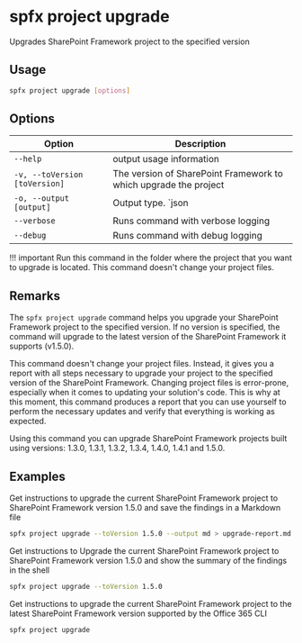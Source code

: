 # spfx project upgrade

Upgrades SharePoint Framework project to the specified version

## Usage

```sh
spfx project upgrade [options]
```

## Options

Option|Description
------|-----------
`--help`|output usage information
`-v, --toVersion [toVersion]`|The version of SharePoint Framework to which upgrade the project
`-o, --output [output]`|Output type. `json|text|md`. Default `text`
`--verbose`|Runs command with verbose logging
`--debug`|Runs command with debug logging

!!! important
    Run this command in the folder where the project that you want to upgrade is located. This command doesn't change your project files.

## Remarks

The `spfx project upgrade` command helps you upgrade your SharePoint Framework project to the specified version. If no version is specified, the command will upgrade to the latest version of the SharePoint Framework it supports (v1.5.0).

This command doesn't change your project files. Instead, it gives you a report with all steps necessary to upgrade your project to the specified version of the SharePoint Framework. Changing project files is error-prone, especially when it comes to updating your solution's code. This is why at this moment, this command produces a report that you can use yourself to perform the necessary updates and verify that everything is working as expected.

Using this command you can upgrade SharePoint Framework projects built using versions: 1.3.0, 1.3.1, 1.3.2, 1.3.4, 1.4.0, 1.4.1 and 1.5.0.

## Examples

Get instructions to upgrade the current SharePoint Framework project to SharePoint Framework version 1.5.0 and save the findings in a Markdown file

```sh
spfx project upgrade --toVersion 1.5.0 --output md > upgrade-report.md
```

Get instructions to Upgrade the current SharePoint Framework project to SharePoint Framework version 1.5.0 and show the summary of the findings in the shell

```sh
spfx project upgrade --toVersion 1.5.0
```

Get instructions to upgrade the current SharePoint Framework project to the latest SharePoint Framework version supported by the Office 365 CLI

```sh
spfx project upgrade
```